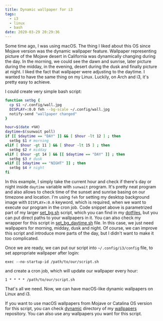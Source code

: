 ```yaml
---
title: Dynamic wallpaper for i3
tags:
  - i3
  - linux
  - bash
date: 2020-03-29 20:29:36
---
```


Some time ago, I was using macOS. The thing I liked about this OS since Mojave version was the dynamic wallpaper feature. Wallpaper representing picture of the Mojave desert in California was dynamically changing during the day. In the morning, we could see the dawn and sunrise, later picture during the midday, in the evening, desert during the dusk and finally picture at night. I liked the fact that wallpaper were adjusting to the daytime. I wanted to have the same thing on my Linux. Luckily, on Arch and i3, it's pretty easy to achieve.

I could create very simple bash script:

```bash
function setbg {
  cp $1 ~/.config/wall.jpg
  DISPLAY=:0.0 feh --bg-scale ~/.config/wall.jpg
  notify-send "wallpaper changed"
}

hour=$(date +%H)
daytime=$(sunwait poll)
if [[ $daytime == "DAY" ]] && [ $hour -lt 12 ] ; then
  setbg $1 # morning
elif [ $hour -gt 11 ] && [ $hour -lt 15 ] ; then
  setbg $2 # midday
elif [ $hour -gt 14 ] && [[ $daytime == "DAY" ]] ; then
  setbg $3 # dusk
elif [[ $daytime == "NIGHT" ]] ; then
  setbg $4 # night
fi
```

In this example, I simply take the current hour and check if there's day or night inside `daytime` variable with `sunwait` program. It's pretty neat program and also allows to check time of the sunset and sunrise basing on our timezone and location. I'm using `feh` for setting my desktop background image with `DISPLAY=:0.0` keyword, which is required, when we want to execute our program in the cron job. Code snippet above is parametrized part of my larger [set_bg.sh](https://github.com/pwittchen/dotfiles/blob/master/.scripts/set_bg.sh) script, which you can find in my [dotfiles](https://github.com/pwittchen/dotfiles), but you can put direct paths to your wallpapers in it. You can also check my wrapper for this script in [set_bg_daytime.sh](https://github.com/pwittchen/dotfiles/blob/master/.scripts/set_bg_daytime.sh) file. In this case, we just need wallpapers for morning, midday, dusk and night. Of course, we can improve this script and introduce more parts of the day, but I didn't want to make it too complicated.

Once we are ready, we can put our script into `~/.config/i3/config` file, to set appropriate wallpaper after login:

```
exec --no-startup-id /path/to/our/script.sh
```

and create a cron job, which will update our wallpaper every hour:

```
1 * * * * /path/to/our/script.sh
```

That's all we need. Now, we can have macOS-like dynamic wallpapers on Linux and i3.

If you want to use macOS wallpapers from Mojave or Catalina OS version for this script, you can check [dynamic](https://github.com/pwittchen/wallpapers/tree/master/dynamic) directory of my [wallpapers](https://github.com/pwittchen/wallpapers) repository. You can also use any wallpapers you want for this script.
